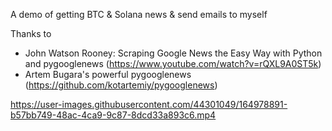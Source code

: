 A demo of getting BTC & Solana news & send emails to myself

Thanks to 
- John Watson Rooney: Scraping Google News the Easy Way with Python and pygooglenews (https://www.youtube.com/watch?v=rQXL9A0ST5k)
- Artem Bugara's powerful pygooglenews (https://github.com/kotartemiy/pygooglenews)

https://user-images.githubusercontent.com/44301049/164978891-b57bb749-48ac-4ca9-9c87-8dcd33a893c6.mp4
